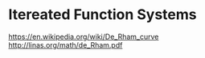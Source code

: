 # Itereated Function Systems

https://en.wikipedia.org/wiki/De_Rham_curve
http://linas.org/math/de_Rham.pdf

